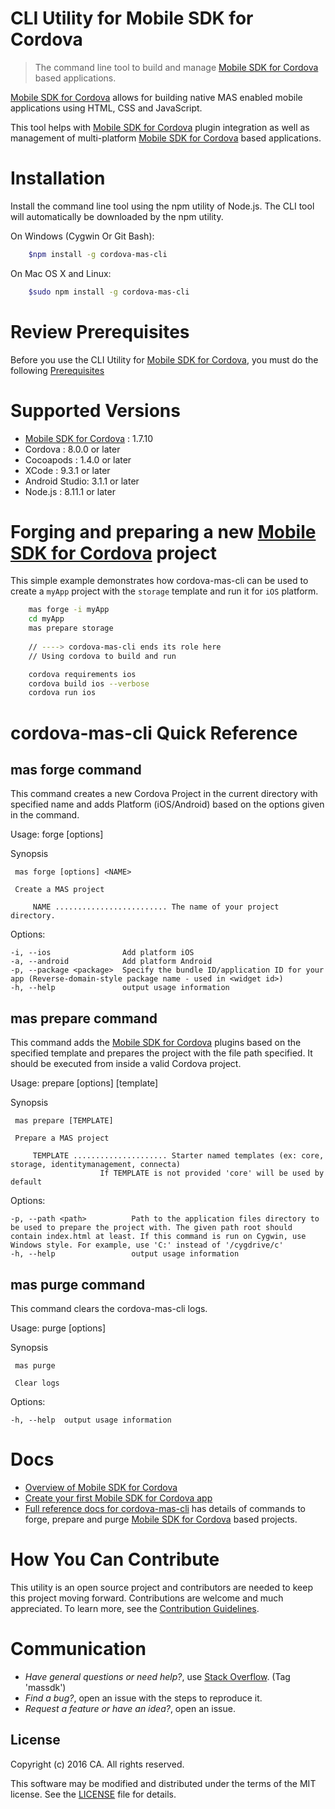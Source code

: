 # CLI Utility for Mobile SDK for Cordova

> The command line tool to build and manage [Mobile SDK for Cordova][MobileSDKForCordova] based applications.

[Mobile SDK for Cordova][MobileSDKForCordova] allows for building native MAS enabled mobile applications using HTML, CSS and JavaScript. <br/>

This tool helps with [Mobile SDK for Cordova][MobileSDKForCordova] plugin integration as well as management of multi-platform [Mobile SDK for Cordova][MobileSDKForCordova] based applications.


# Installation
Install the command line tool using the npm utility of Node.js. The CLI tool will automatically be downloaded by the npm utility.

On Windows (Cygwin Or Git Bash):    
```bash    
    $npm install -g cordova-mas-cli
```    
    
On Mac OS X and Linux:
```bash    
    $sudo npm install -g cordova-mas-cli
```


# Review Prerequisites

Before you use the CLI Utility for [Mobile SDK for Cordova][MobileSDKForCordova], you must do the following [Prerequisites][Prerequisites]


# Supported Versions

- [Mobile SDK for Cordova][MobileSDKForCordova]       : 1.7.10
- Cordova   : 8.0.0 or later
- Cocoapods : 1.4.0 or later
- XCode	    : 9.3.1 or later
- Android Studio: 3.1.1 or later
- Node.js   : 8.11.1 or later


# Forging and preparing a new [Mobile SDK for Cordova][MobileSDKForCordova] project
This simple example demonstrates how cordova-mas-cli can be used to create a `myApp` project with the `storage` template and run it for `iOS` platform.

```bash
    mas forge -i myApp
    cd myApp
    mas prepare storage   
    
    // ----> cordova-mas-cli ends its role here
    // Using cordova to build and run

    cordova requirements ios    
    cordova build ios --verbose
    cordova run ios
```


# cordova-mas-cli Quick Reference

## mas forge command

This command creates a new Cordova Project in the current directory with specified name and adds Platform (iOS/Android) based on the options given in the command.

Usage: forge [options] <NAME>
 
 Synopsis 

	 mas forge [options] <NAME> 

	 Create a MAS project 

		 NAME ......................... The name of your project directory. 

  Options:

    -i, --ios                Add platform iOS
    -a, --android            Add platform Android
    -p, --package <package>  Specify the bundle ID/application ID for your app (Reverse-domain-style package name - used in <widget id>)
    -h, --help               output usage information


## mas prepare command

This command adds the [Mobile SDK for Cordova][MobileSDKForCordova] plugins based on the specified template and prepares the project with the file path specified. It should be executed from inside a valid Cordova project.

Usage: prepare [options] [template]  

 Synopsis 

	 mas prepare [TEMPLATE] 

	 Prepare a MAS project 

		 TEMPLATE ..................... Starter named templates (ex: core, storage, identitymanagement, connecta)
						If TEMPLATE is not provided 'core' will be used by default

  Options:

    -p, --path <path>          Path to the application files directory to be used to prepare the project with. The given path root should contain index.html at least. If this command is run on Cygwin, use Windows style. For example, use 'C:' instead of '/cygdrive/c'
    -h, --help                 output usage information

## mas purge command

This command clears the cordova-mas-cli logs.

Usage: purge [options]

 Synopsis 

	 mas purge

	 Clear logs 

  Options:

    -h, --help  output usage information

# Docs
- [Overview of Mobile SDK for Cordova]
- [Create your first Mobile SDK for Cordova app]
- [Full reference docs for cordova-mas-cli][Reference docs] has details of commands to forge, prepare and purge [Mobile SDK for Cordova][MobileSDKForCordova] based projects. 


# How You Can Contribute
This utility is an open source project and contributors are needed to keep this project moving forward.
Contributions are welcome and much appreciated. To learn more, see the [Contribution Guidelines][Contributing].


# Communication
- *Have general questions or need help?*, use [Stack Overflow][StackOverflow]. (Tag 'massdk')
- *Find a bug?*, open an issue with the steps to reproduce it.
- *Request a feature or have an idea?*, open an issue.

## License
Copyright (c) 2016 CA. All rights reserved.

This software may be modified and distributed under the terms of the MIT license. See the [LICENSE][LICENSE FILE] file for details.


[Overview of Mobile SDK for Cordova]: http://mas.ca.com/docs/cordova/latest/guides/#mas-plugin-overview
[MobileSDKForCordova]: http://mas.ca.com/docs/cordova/latest/guides/
[Create your first Mobile SDK for Cordova app]: http://mas.ca.com/docs/cordova/latest/guides/#set-up-project-and-start-the-sdk
[Prerequisites]: http://mas.ca.com/docs/cordova/1.7.00/guides/#step-1-review-prerequisites-and-supported-versions
[Reference docs]: ./Reference.md
[StackOverflow]: http://stackoverflow.com/questions/tagged/massdk
[Contributing]: /CONTRIBUTING.md
[LICENSE FILE]: /LICENSE
